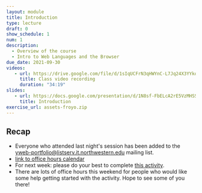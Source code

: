 ```yaml
---
layout: module
title: Introduction
type: lecture
draft: 0
show_schedule: 1
num: 1
description:
  - Overview of the course
  - Intro to Web Languages and the Browser
due_date: 2021-09-30
videos:
   - url: https://drive.google.com/file/d/1sIqUCFrN3qHWYnC-L7Jq24X3YYkoEaYR/view?usp=sharing
     title: Class video recording
     duration: "34:19"
slides:
   - url: https://docs.google.com/presentation/d/1N8sf-FbELcA2rE5VzMHSS93G36n6J7XpvBk8pPnKEtI/edit
     title: Introduction
exercise_url: assets-froyo.zip
---
```


## Recap

* Everyone who attended last night's session has been added to the yweb-portfolio@listserv.it.northwestern.edu mailing list.
* [link to office hours calendar](times-locations)
* For next week: please do your best to complete [this activity](https://docs.google.com/document/d/1NZgN7o6ONzsNQLHrr1oXf3qiL3G2sQz6hfyq7-wovIg/edit).
* There are lots of office hours this weekend for people who would like some help getting started with the activity. Hope to see some of you there!